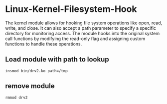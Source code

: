 # Linux-Kernel-Filesystem-Hook
The kernel module allows for hooking file system operations like open, read, write, and close. It can also accept a path parameter to specify a specific directory for monitoring access. The module hooks into the original system call functions by modifying the read-only flag and assigning custom functions to handle these operations.

## Load module with path to lookup
```
insmod bin/drv2.ko path=/tmp
```

## remove module
```
rmmod drv2
```
